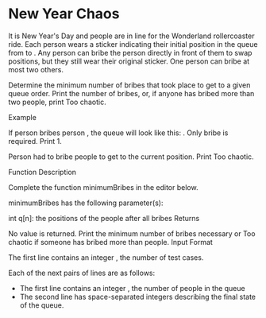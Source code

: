 # New Year Chaos

It is New Year's Day and people are in line for the Wonderland rollercoaster ride. Each person wears a sticker indicating their initial position in the queue from to . Any person can bribe the person directly in front of them to swap positions, but they still wear their original sticker. One person can bribe at most two others.

Determine the minimum number of bribes that took place to get to a given queue order. Print the number of bribes, or, if anyone has bribed more than two people, print Too chaotic.

Example

If person bribes person , the queue will look like this: . Only bribe is required. Print 1.

Person had to bribe people to get to the current position. Print Too chaotic.

Function Description

Complete the function minimumBribes in the editor below.

minimumBribes has the following parameter(s):

int q[n]: the positions of the people after all bribes
Returns

No value is returned. Print the minimum number of bribes necessary or Too chaotic if someone has bribed more than people.
Input Format

The first line contains an integer , the number of test cases.

Each of the next pairs of lines are as follows:

- The first line contains an integer , the number of people in the queue
- The second line has space-separated integers describing the final state of the queue.
